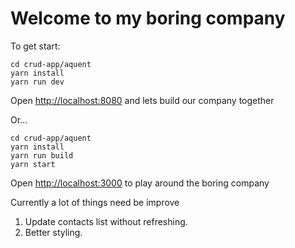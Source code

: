 # Welcome to my boring company

To get start: 

```
cd crud-app/aquent
yarn install
yarn run dev

```

Open [http://localhost:8080](http://localhost:8080) and lets build our company together


Or...

```
cd crud-app/aquent
yarn install
yarn run build
yarn start

```

Open [http://localhost:3000](http://localhost:3000) to play around the boring company

Currently a lot of things need be improve
1. Update contacts list without refreshing.
2. Better styling.

